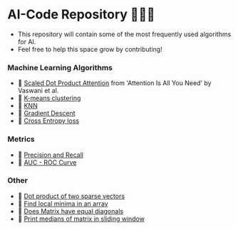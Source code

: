 # AI-Code Repository 👩🏽‍💻
- This repository will contain some of the most frequently used algorithms for AI. 
- Feel free to help this space grow by contributing!

### Machine Learning Algorithms
  - 🔹 [Scaled Dot Product Attention](ScaledDotProduct.py) from 'Attention Is All You Need' by Vaswani et al.
  - 🔹 [K-means clustering](KMeansClustering.py)
  - 🔹 [KNN](KNN.py)
  - 🔹 [Gradient Descent](GradientDescent.py)
  - 🔹 [Cross Entropy loss](CrossEntropy.py)

### Metrics
  - 🔹 [Precision and Recall](PrecisionRecall.py)
  - 🔹 [AUC - ROC Curve](AUC_ROC.py)


### Other  
  - 🔹 [Dot product of two sparse vectors](SparseVectors.py)
  - 🔹 [Find local minima in an array](LocalMinima.py)
  - 🔹 [Does Matrix have equal diagonals](MatrixDiagonal.py)
  - 🔹 [Print medians of matrix in sliding window](SlidingWindowMedian.py)
